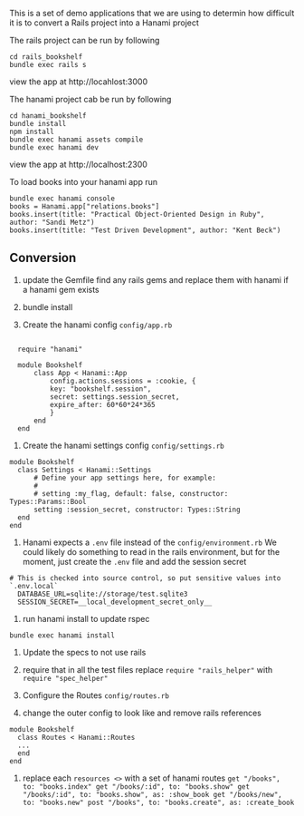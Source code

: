This is a set of demo applications that we are using to determin how difficult it is to convert a Rails project into a Hanami project

The rails project can be run by following
```
cd rails_bookshelf
bundle exec rails s
```
view the app at http://locahlost:3000

The hanami project cab be run by following
```
cd hanami_bookshelf
bundle install
npm install
bundle exec hanami assets compile
bundle exec hanami dev
```
view the app at http://localhost:2300

To load books into your hanami app run
```
bundle exec hanami console
books = Hanami.app["relations.books"]
books.insert(title: "Practical Object-Oriented Design in Ruby", author: "Sandi Metz")
books.insert(title: "Test Driven Development", author: "Kent Beck")
```

## Conversion

1. update the Gemfile
  find any rails gems and replace them with hanami if a hanami gem exists

1. bundle install
  
1. Create the hanami config `config/app.rb`
  ```

    require "hanami"

    module Bookshelf
        class App < Hanami::App
            config.actions.sessions = :cookie, {
            key: "bookshelf.session",
            secret: settings.session_secret,
            expire_after: 60*60*24*365
            }
        end
    end
  ```
  
1. Create the hanami settings config `config/settings.rb`
  ```
  module Bookshelf
    class Settings < Hanami::Settings
        # Define your app settings here, for example:
        #
        # setting :my_flag, default: false, constructor: Types::Params::Bool
        setting :session_secret, constructor: Types::String
    end
  end
  ```

1. Hanami expects a `.env` file instead of the `config/environment.rb`  We could likely do something to read in the rails environment, but for the moment, just create the `.env` file and add the session secret
  ```
  # This is checked into source control, so put sensitive values into `.env.local`
    DATABASE_URL=sqlite://storage/test.sqlite3
    SESSION_SECRET=__local_development_secret_only__
  ```

1. run hanami install to update rspec
  ```
  bundle exec hanami install
  ```

1. Update the specs to not use rails
  1. require that in all the test files
    replace `require "rails_helper"` with `require "spec_helper"` 

1. Configure the Routes `config/routes.rb`
  1. change the outer config to look like and remove rails references
   ```
   module Bookshelf
     class Routes < Hanami::Routes
     ...
     end
   end
   ```
  1. replace each `resources <>` with a set of hanami routes
    ```
    get "/books", to: "books.index"
    get "/books/:id", to: "books.show"
    get "/books/:id", to: "books.show", as: :show_book
    get "/books/new", to: "books.new"
    post "/books", to: "books.create", as: :create_book
    ```
